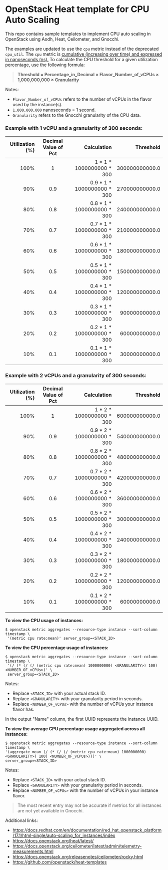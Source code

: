# OpenStack Heat template for CPU Auto Scaling

This repo contains sample templates to implement CPU auto scaling in
OpenStack using Aodh, Heat, Ceilometer, and Gnocchi.

The examples are updated to use the `cpu` metric instead of the deprecated `cpu_util`.
The `cpu` metric is
[cumulative (increasing over time) and expressed in nanoseconds (ns).](https://docs.openstack.org/ceilometer/latest/admin/telemetry-measurements.html)
To calculate the CPU threshold for a given utilization percentage, use the following formula:

> **Threshold = Percentage_in_Decimal × Flavor_Number_of_vCPUs × 1,000,000,000 × Granularity**

Notes:
- `Flavor_Number_of_vCPUs` refers to the number of vCPUs in the flavor used by the instance(s).
- `1,000,000,000` nanoseconds = 1 second.
- `Granularity` refers to the Gnocchi granularity of the CPU data.


### Example with 1 vCPU and a granularity of 300 seconds:

| Utilization (%) | Decimal Value of Pct | Calculation | Threshold |
| ---------------:| :-----------------:  | ----------: | ----: |
| 100% | 1   | 1   * 1 * 1000000000 * 300 | 300000000000.0
| 90%  | 0.9 | 0.9 * 1 * 1000000000 * 300 | 270000000000.0
| 80%  | 0.8 | 0.8 * 1 * 1000000000 * 300 | 240000000000.0
| 70%  | 0.7 | 0.7 * 1 * 1000000000 * 300 | 210000000000.0
| 60%  | 0.6 | 0.6 * 1 * 1000000000 * 300 | 180000000000.0
| 50%  | 0.5 | 0.5 * 1 * 1000000000 * 300 | 150000000000.0
| 40%  | 0.4 | 0.4 * 1 * 1000000000 * 300 | 120000000000.0
| 30%  | 0.3 | 0.3 * 1 * 1000000000 * 300 | 90000000000.0
| 20%  | 0.2 | 0.2 * 1 * 1000000000 * 300 | 60000000000.0
| 10%  | 0.1 | 0.1 * 1 * 1000000000 * 300 | 30000000000.0

### Example with 2 vCPUs and a granularity of 300 seconds:
| Utilization (%) | Decimal Value of Pct | Calculation | Threshold |
| ---------------:| :-----------------:  | ----------: | ----: |
| 100% | 1   | 1   * 2 * 1000000000 * 300 | 600000000000.0
| 90%  | 0.9 | 0.9 * 2 * 1000000000 * 300 | 540000000000.0
| 80%  | 0.8 | 0.8 * 2 * 1000000000 * 300 | 480000000000.0
| 70%  | 0.7 | 0.7 * 2 * 1000000000 * 300 | 420000000000.0
| 60%  | 0.6 | 0.6 * 2 * 1000000000 * 300 | 360000000000.0
| 50%  | 0.5 | 0.5 * 2 * 1000000000 * 300 | 300000000000.0
| 40%  | 0.4 | 0.4 * 2 * 1000000000 * 300 | 240000000000.0
| 30%  | 0.3 | 0.3 * 2 * 1000000000 * 300 | 180000000000.0
| 20%  | 0.2 | 0.2 * 2 * 1000000000 * 300 | 120000000000.0
| 10%  | 0.1 | 0.1 * 2 * 1000000000 * 300 |  60000000000.0


**To view the CPU usage of instances:**

```shell
$ openstack metric aggregates --resource-type instance --sort-column timestamp \
 '(metric cpu rate:mean)' server_group=<STACK_ID>
```

**To view the CPU percentage usage of instances:**

```shell
$ openstack metric aggregates --resource-type instance --sort-column timestamp \
 '(/ (* (/ (/ (metric cpu rate:mean) 1000000000) <GRANULARITY>) 100) <NUMBER_OF_vCPUs>)' \
 server_group=<STACK_ID>
```

Notes:
- Replace `<STACK_ID>` with your actual stack ID.
- Replace `<GRANULARITY>` with your granularity period in seconds.
- Replace `<NUMBER_OF_vCPUs>` with the number of vCPUs your instance flavor has.

In the output "Name" column, the first UUID represents the instance UUID.

**To view the average CPU percentage usage aggregated across all instances:**

```shell
$ openstack metric aggregates --resource-type instance --sort-column timestamp \
'(aggregate mean (/ (* (/ (/ (metric cpu rate:mean) 1000000000) <GRANULARITY>) 100) <NUMBER_OF_vCPUs>)))' \
server_group=<STACK_ID>
```

Notes:
- Replace `<STACK_ID>` with your actual stack ID.
- Replace `<GRANULARITY>` with your granularity period in seconds.
- Replace `<NUMBER_OF_vCPUs>` with the number of vCPUs in your instance flavor.


> The most recent entry may not be accurate if metrics for all instances are not yet available in Gnocchi.


Additional links:
- <https://docs.redhat.com/en/documentation/red_hat_openstack_platform/17.1/html-single/auto-scaling_for_instances/index>
- <https://docs.openstack.org/heat/latest/>
- <https://docs.openstack.org/ceilometer/latest/admin/telemetry-measurements.html>
- <https://docs.openstack.org/releasenotes/ceilometer/rocky.html>
- <https://github.com/openstack/heat-templates>
